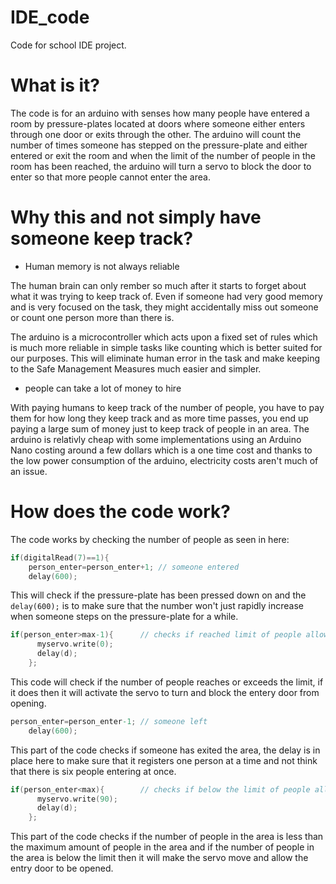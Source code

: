 # IDE_code
Code for school IDE project.


# What is it?
The code is for an arduino with senses how many people have entered a room by pressure-plates located at doors where someone either enters through one door or exits through the other. The arduino will count the number of times someone has stepped on the pressure-plate and either entered or exit the room and when the limit of the number of people in the room has been reached, the arduino will turn a servo to block the door to enter so that more people cannot enter the area.


# Why this and not simply have someone keep track?
* Human memory is not always reliable


The human brain can only rember so much after it starts to forget about what it was trying to keep track of. Even if someone had very good memory and is very focused on the task, they might accidentally miss out someone or count one person more than there is.

The arduino is a microcontroller which acts upon a fixed set of rules which is much more reliable in simple tasks like counting which is better suited for our purposes. This will eliminate human error in the task and make keeping to the Safe Management Measures much easier and simpler.


* people can take a lot of money to hire


With paying humans to keep track of the number of people, you have to pay them for how long they keep track and as more time passes, you end up paying a large sum of money just to keep track of people in an area. The arduino is relativly cheap with some implementations using an Arduino Nano costing around a few dollars which is a one time cost and thanks to the low power consumption of the arduino, electricity costs aren't much of an issue.


# How does the code work?
The code works by checking the number of people as seen in here:


```objectivec
if(digitalRead(7)==1){
    person_enter=person_enter+1; // someone entered
    delay(600);
```


This will check if the pressure-plate has been pressed down on and the ```delay(600);``` is to make sure that the number won't just rapidly increase when someone steps on the pressure-plate for a while.


```objectivec
if(person_enter>max-1){      // checks if reached limit of people allowed in the area
      myservo.write(0);
      delay(d);
    };
 ```


This code will check if the number of people reaches or exceeds the limit, if it does then it will activate the servo to turn and block the entery door from opening.


```objectivec
person_enter=person_enter-1; // someone left
    delay(600);
```


This part of the code checks if someone has exited the area, the delay is in place here to make sure that it registers one person at a time and not think that there is six people entering at once.



```objectivec
if(person_enter<max){        // checks if below the limit of people allowed in the area
      myservo.write(90);
      delay(d);
    };
```

This part of the code checks if the number of people in the area is less than the maximum amount of people in the area and if the number of people in the area is below the limit then it will make the servo move and allow the entry door to be opened.
